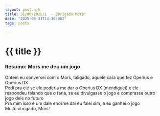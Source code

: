 ```yaml
---
layout: post.njk
title: 31/08/2025/1  - Obrigado Mors!
date: "2025-08-31T14:30:00Z"
tags: posts

---
```

# {{ title }}

### Resumo: Mors me deu um jogo

Ontem eu conversei com o Mors, taligado, aquele cara que fez Operius e Operius DX \
Pedi pra ele se ele poderia me dar o Operius DX (mendiguei) e ele respondeu falando que o faria, se eu divulgasse o jogo e comprasse outro jogo dele no futuro \
Pra mim isso é um dale enorme dai eu falei sim, e eu ganhei o jogo \
Muito obrigado, Mors!
